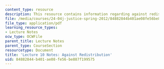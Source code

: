 ```yaml
---
content_type: resource
description: This resource contains information regarding against redistribution.
file: /media/courses/24-04j-justice-spring-2012/84882844b401ae08fe56be887f199575_MIT24_04JS12_lec10.pdf
file_type: application/pdf
learning_resource_types:
- Lecture Notes
ocw_type: OCWFile
parent_title: Lecture Notes
parent_type: CourseSection
resourcetype: Document
title: 'Lecture 10 Notes: Against Redistribution'
uid: 84882844-b401-ae08-fe56-be887f199575
---
```

